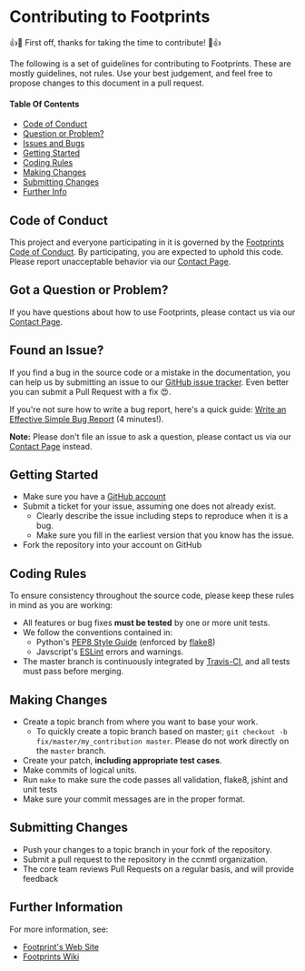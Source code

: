 # Contributing to Footprints

:+1::tada: First off, thanks for taking the time to contribute! :tada::+1:

The following is a set of guidelines for contributing to Footprints. These are
mostly guidelines, not rules. Use your best judgement, and feel free to
propose changes to this document in a pull request.

#### Table Of Contents

 - [Code of Conduct](#code-of-conduct)
 - [Question or Problem?](#question)
 - [Issues and Bugs](#issue)
 - [Getting Started](#start)
 - [Coding Rules](#rules)
 - [Making Changes](#changes)
 - [Submitting Changes](#submit)
 - [Further Info](#info)

## <a name="code-of-conduct"></a> Code of Conduct
This project and everyone participating in it is governed by the [Footprints Code of Conduct](CODE_OF_CONDUCT.md). By participating, you are expected to uphold this code. Please report unacceptable behavior via our [Contact Page](https://footprints.ctl.columbia.edu/contact/).

## <a name="question"></a> Got a Question or Problem?

If you have questions about how to use Footprints, please contact us via 
our [Contact Page](https://footprints.ctl.columbia.edu/contact/).

## <a name="issue"></a> Found an Issue?
If you find a bug in the source code or a mistake in the documentation, you can help us by
submitting an issue to our [GitHub issue tracker](https://github.com/ccnmtl/footprints/issues). 
Even better you can submit a Pull Request with a fix :heart_eyes:.

If you're not sure how to write a bug report, here's a quick guide: 
[Write an Effective Simple Bug Report](https://medium.com/prismapp/write-an-effective-simple-bug-report-c3f8ebe1b72f) 
(4 minutes!).

**Note:** Please don't file an issue to ask a question, please contact us via 
our [Contact Page](https://footprints.ctl.columbia.edu/contact/) instead.

## <a name="start"></a> Getting Started

* Make sure you have a [GitHub account](https://github.com/signup/free)
* Submit a ticket for your issue, assuming one does not already exist.
  * Clearly describe the issue including steps to reproduce when it is a bug.
  * Make sure you fill in the earliest version that you know has the issue.
* Fork the repository into your account on GitHub

## <a name="rules"></a> Coding Rules
To ensure consistency throughout the source code, please keep these rules in mind as you are working:

* All features or bug fixes **must be tested** by one or more unit tests.
* We follow the conventions contained in:
     * Python's [PEP8 Style Guide](https://www.python.org/dev/peps/pep-0008/) (enforced by [flake8](https://pypi.python.org/pypi/flake8))
     * Javscript's [ESLint](http://eslint.org/) errors and warnings.
* The master branch is continuously integrated by [Travis-CI](https://travis-ci.org/ccnmtl/footprints), and all tests must pass before merging.

## <a name="changes"></a>Making Changes

* Create a topic branch from where you want to base your work.
  * To quickly create a topic branch based on master; `git checkout -b
    fix/master/my_contribution master`. Please do not work directly on the
    `master` branch.
* Create your patch, **including appropriate test cases**.
* Make commits of logical units.
* Run `make` to make sure the code passes all validation, flake8, jshint and unit tests
* Make sure your commit messages are in the proper format.

## <a name="submit"></a>Submitting Changes

* Push your changes to a topic branch in your fork of the repository.
* Submit a pull request to the repository in the ccnmtl organization.
* The core team reviews Pull Requests on a regular basis, and will provide feedback

## <a name="info"></a> Further Information
For more information, see:
* [Footprint's Web Site](https://footprints.ctl.columbia.edu)
* [Footprints Wiki](https://github.com/ccnmtl/footprints/wiki)
